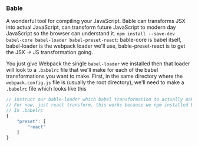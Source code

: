 ### Bable
A wonderful tool for compiling your JavaScript. Bable can transforms JSX into actual JavaScript, can transform future JavaScript to modern day JavaScript so the browser can understand it.
`npm install --save-dev babel-core babel-loader babel-preset-react`: bable-core is babel itself, babel-loader is the webpack loader we'll use, bable-preset-react is to get the JSX -> JS transformation going.

You just give Webpack the single `babel-loader` we installed then that loader will look to a `.babelrc` file that we'll make for each of the babel transformations you want to make.
First, in the same directory where the `webpack.config.js` file is (usually the root directory), we'll need to make a `.babelrc` file which looks like this
```js
// instruct our bable-loader which babel transformation to actually make 
// For now, just react transform, this works because we npm installed babel-preset-react earlier
// In .babelrc
{
	"preset": [
		"react"
	]
}